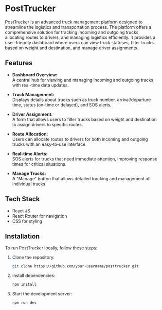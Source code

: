 # PostTrucker

PostTrucker is an advanced truck management platform designed to streamline the logistics and transportation process. The platform offers a comprehensive solution for tracking incoming and outgoing trucks, allocating routes to drivers, and managing logistics efficiently. It provides a user-friendly dashboard where users can view truck statuses, filter trucks based on weight and destination, and manage driver assignments.

## Features

- **Dashboard Overview:**  
  A central hub for viewing and managing incoming and outgoing trucks, with real-time data updates.
  
- **Truck Management:**  
  Displays details about trucks such as truck number, arrival/departure time, status (on-time or delayed), and SOS alerts.

- **Driver Assignment:**  
  A form that allows users to filter trucks based on weight and destination to assign drivers to specific routes.

- **Route Allocation:**  
  Users can allocate routes to drivers for both incoming and outgoing trucks with an easy-to-use interface.

- **Real-time Alerts:**  
  SOS alerts for trucks that need immediate attention, improving response times for critical situations.

- **Manage Trucks:**  
  A "Manage" button that allows detailed tracking and management of individual trucks.

## Tech Stack
  - React JS
  - React Router for navigation
  - CSS for styling


## Installation

To run PostTrucker locally, follow these steps:

1. Clone the repository:
   ```bash
   git clone https://github.com/your-username/posttrucker.git

2. Install dependencies:
    ```sh
    npm install

3. Start the development server:
    ```sh
    npm run dev
